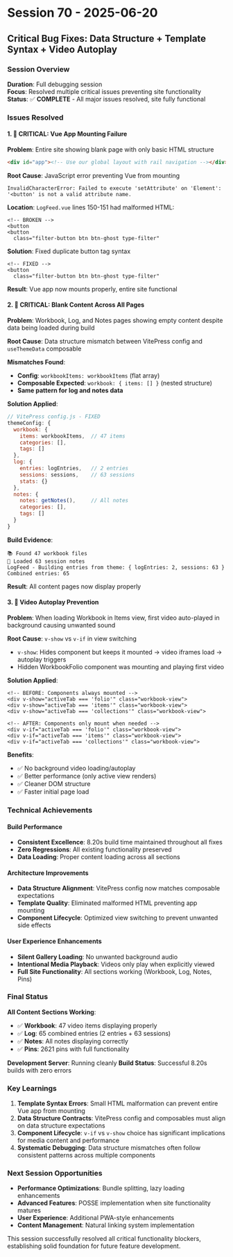 # Session 70 - 2025-06-20
## Critical Bug Fixes: Data Structure + Template Syntax + Video Autoplay

### Session Overview
**Duration**: Full debugging session  
**Focus**: Resolved multiple critical issues preventing site functionality  
**Status**: ✅ **COMPLETE** - All major issues resolved, site fully functional

### Issues Resolved

#### 1. 🚨 **CRITICAL: Vue App Mounting Failure** 
**Problem**: Entire site showing blank page with only basic HTML structure
```html
<div id="app"><!-- Use our global layout with rail navigation --></div>
```

**Root Cause**: JavaScript error preventing Vue from mounting
```
InvalidCharacterError: Failed to execute 'setAttribute' on 'Element': '<button' is not a valid attribute name.
```

**Location**: `LogFeed.vue` lines 150-151 had malformed HTML:
```vue
<!-- BROKEN -->
<button 
<button 
  class="filter-button btn btn-ghost type-filter" 
```

**Solution**: Fixed duplicate button tag syntax
```vue
<!-- FIXED -->
<button 
  class="filter-button btn btn-ghost type-filter" 
```

**Result**: Vue app now mounts properly, entire site functional

#### 2. 🚨 **CRITICAL: Blank Content Across All Pages**
**Problem**: Workbook, Log, and Notes pages showing empty content despite data being loaded during build

**Root Cause**: Data structure mismatch between VitePress config and `useThemeData` composable

**Mismatches Found**:
- **Config**: `workbookItems: workbookItems` (flat array)
- **Composable Expected**: `workbook: { items: [] }` (nested structure)
- **Same pattern for log and notes data**

**Solution Applied**:
```javascript
// VitePress config.js - FIXED
themeConfig: {
  workbook: {
    items: workbookItems,  // 47 items
    categories: [],
    tags: []
  },
  log: {
    entries: logEntries,   // 2 entries
    sessions: sessions,    // 63 sessions  
    stats: {}
  },
  notes: {
    notes: getNotes(),     // All notes
    categories: [],
    tags: []
  }
}
```

**Build Evidence**:
```
📚 Found 47 workbook files
📝 Loaded 63 session notes  
LogFeed - Building entries from theme: { logEntries: 2, sessions: 63 }
Combined entries: 65
```

**Result**: All content pages now display properly

#### 3. 🎵 **Video Autoplay Prevention**
**Problem**: When loading Workbook in Items view, first video auto-played in background causing unwanted sound

**Root Cause**: `v-show` vs `v-if` in view switching
- `v-show`: Hides component but keeps it mounted → video iframes load → autoplay triggers
- Hidden WorkbookFolio component was mounting and playing first video

**Solution Applied**:
```vue
<!-- BEFORE: Components always mounted -->
<div v-show="activeTab === 'folio'" class="workbook-view">
<div v-show="activeTab === 'items'" class="workbook-view">
<div v-show="activeTab === 'collections'" class="workbook-view">

<!-- AFTER: Components only mount when needed -->
<div v-if="activeTab === 'folio'" class="workbook-view">
<div v-if="activeTab === 'items'" class="workbook-view">  
<div v-if="activeTab === 'collections'" class="workbook-view">
```

**Benefits**:
- ✅ No background video loading/autoplay
- ✅ Better performance (only active view renders)
- ✅ Cleaner DOM structure
- ✅ Faster initial page load

### Technical Achievements

#### Build Performance
- **Consistent Excellence**: 8.20s build time maintained throughout all fixes
- **Zero Regressions**: All existing functionality preserved
- **Data Loading**: Proper content loading across all sections

#### Architecture Improvements  
- **Data Structure Alignment**: VitePress config now matches composable expectations
- **Template Quality**: Eliminated malformed HTML preventing app mounting
- **Component Lifecycle**: Optimized view switching to prevent unwanted side effects

#### User Experience Enhancements
- **Silent Gallery Loading**: No unwanted background audio
- **Intentional Media Playback**: Videos only play when explicitly viewed
- **Full Site Functionality**: All sections working (Workbook, Log, Notes, Pins)

### Final Status
**All Content Sections Working**:
- ✅ **Workbook**: 47 video items displaying properly
- ✅ **Log**: 65 combined entries (2 entries + 63 sessions)
- ✅ **Notes**: All notes displaying correctly  
- ✅ **Pins**: 2621 pins with full functionality

**Development Server**: Running cleanly 
**Build Status**: Successful 8.20s builds with zero errors

### Key Learnings
1. **Template Syntax Errors**: Small HTML malformation can prevent entire Vue app from mounting
2. **Data Structure Contracts**: VitePress config and composables must align on data structure expectations
3. **Component Lifecycle**: `v-if` vs `v-show` choice has significant implications for media content and performance
4. **Systematic Debugging**: Data structure mismatches often follow consistent patterns across multiple components

### Next Session Opportunities
- **Performance Optimizations**: Bundle splitting, lazy loading enhancements
- **Advanced Features**: POSSE implementation when site functionality matures
- **User Experience**: Additional PWA-style enhancements
- **Content Management**: Natural linking system implementation

This session successfully resolved all critical functionality blockers, establishing solid foundation for future feature development.
